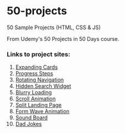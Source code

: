 # 50-projects
50 Sample Projects (HTML, CSS & JS)

From Udemy's 50 Projects in 50 Days course.


### Links to project sites:

1. [Expanding Cards](https://tomppk.github.io/50-projects/1.expanding-cards/)
1. [Progress Steps](https://tomppk.github.io/50-projects/2.progress-steps/)
1. [Rotating Navigation](https://tomppk.github.io/50-projects/3.rotating-navigation/)
1. [Hidden Search Widget](https://tomppk.github.io/50-projects/4.hidden-search-widget/)
1. [Blurry Loading](https://tomppk.github.io/50-projects/5.blurry-loading/)
1. [Scroll Animation](https://tomppk.github.io/50-projects/6.scroll-animation/)
1. [Split Landing Page](https://tomppk.github.io/50-projects/7.split-landing-page/)
1. [Form Wave Animation](https://tomppk.github.io/50-projects/8.form-wave-animation/)
1. [Sound Board](https://tomppk.github.io/50-projects/9.sound-board/)
1. [Dad Jokes](https://tomppk.github.io/50-projects/10.dad-jokes/)


